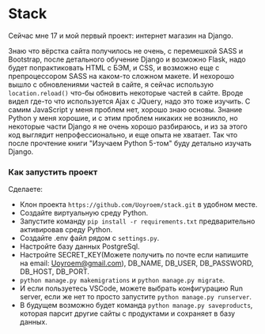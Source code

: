 # Stack
Сейчас мне 17 и мой первый проект: интернет магазин на Django. 

Знаю что вёрстка сайта получилось не очень, с перемешкой SASS и Bootstrap, после детального обучение Django и возможно Flask, надо будет попрактиковать HTML с БЭМ, и CSS, и возможно еще с препроцессором SASS на каком-то сложном макете.
И нехорошо вышло с обновлениями частей в сайте, я сейчас использую `location.reload()` что-бы обновить некоторые частей в сайте. Вроде видел где-то что используется Ajax с JQuery, надо это тоже изучить. С самим JavaScript у меня проблем нет, хорошо знаю основы. 
Знание Python у меня хорошие, и с этим проблем никаких не возникло, но некоторые части Django я не очень хорошо разбираюсь, и из за этого код выглядит непрофессионально, и еще опыта не хватает. Так что после прочтение книги "Изучаем Python 5-том" буду детально изучать Django.

### Как запустить проект
Сделаете:
  - Клон проекта `https://github.com/Uoyroem/stack.git` в удобном месте.
  - Создайте виртуальную среду Python.
  - Запустите команду `pip install -r requirements.txt` предварительно активировав среду Python.
  - Создайте .env файл рядом с `settings.py`.
  - Настройте базу данных PostgreSql.
  - Настройте SECRET_KEY(Можете получить по почте если напишите на email: Uoyroem@gmail.com), DB_NAME, DB_USER, DB_PASSWORD, DB_HOST, DB_PORT.
  - `python manage.py makemigrations` и `python manage.py migrate`.
  - И если пользуетесь VSCode, можете выбрать конфигурацию Run server, если же нет то просто запустите `python manage.py runserver`.
  - В будущем возможно будет команда `python manage.py saveproducts`, которая парсит другие сайты с продуктами и сохраняет в базу данных.
